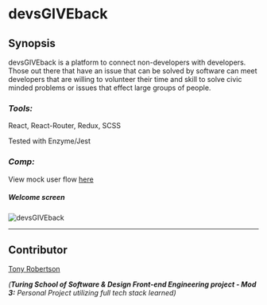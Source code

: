 # devsGIVEback

## Synopsis

devsGIVEback is a platform to connect non-developers with developers. Those out there that have an issue that can be solved by software can meet developers that are willing to volunteer their time and skill to solve civic minded problems or issues that effect large groups of people.

### *Tools:* 
React, React-Router, Redux, SCSS

Tested with Enzyme/Jest

### *Comp:* 

View mock user flow [here](https://s3.amazonaws.com/assets.mockflow.com/app/wireframepro/fileexport/Export_D5e6d768b13da88991628707b34c0bab0.pdf)

##### Welcome screen

![devsGIVEback](https://user-images.githubusercontent.com/34175382/41512062-2eb2a9a6-7240-11e8-98a2-6d7844ee08f7.PNG)

---

## Contributor

[Tony Robertson](https://github.com/tonyr729)

_(**Turing School of Software & Design Front-end Engineering project - Mod 3:** Personal Project utilizing full tech stack learned)_
